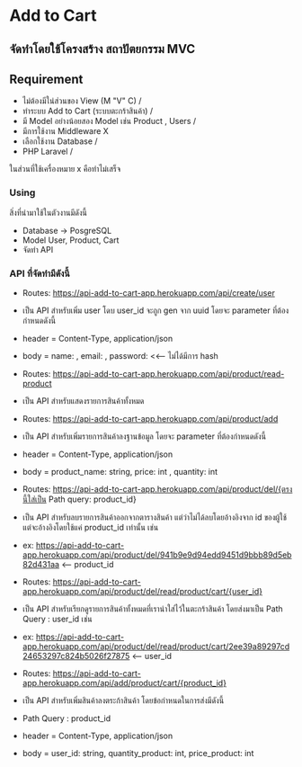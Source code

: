 # Add to Cart

## จัดทำโดยใช้โครงสร้าง สถาปัตยกรรม MVC 

## Requirement
- ไม่ต้องมีใน่ส่วนของ View (M "V" C)                  /
- ทำระบบ Add to Cart (ระบบตะกร้าสินค้า)             /
- มี Model อย่างน้อยสอง Model เช่น Product , Users  /
- มีการใช้งาน Middleware                          X
- เลือกใช้งาน Database                            /
- PHP Laravel                                  /

ในส่วนที่ใช้เครื่องหมาย x คือทำไม่เสร็จ 

### Using
สิ่งที่นำมาใช้ในตัวงานมีดังนี้
- Database -> PosgreSQL
- Model User, Product, Cart
- จัดทำ API

### API ที่จัดทำมีดังนี้
- Routes: https://api-add-to-cart-app.herokuapp.com/api/create/user
- เป็น API สำหรับเพิ่ม user โดบ user_id จะถูก gen จาก uuid โดยจะ parameter ที่ต้องกำหนดดังนี้
- header = Content-Type, application/json
- body = name: <yourname>, email: <youremail>, password:<yourpass> <<-- ไม่ได้มีการ hash

- Routes: https://api-add-to-cart-app.herokuapp.com/api/product/read-product
- เป็น API สำหรับแสดงรายการสินค้าทั้งหมด

- Routes: https://api-add-to-cart-app.herokuapp.com/api/product/add
- เป็น API สำหรับเพิ่มรายการสินค้าลงฐานข้อมูล โดยจะ parameter ที่ต้องกำหนดดังนี้
- header = Content-Type, application/json
- body = product_name: string, price: int , quantity: int

- Routes: https://api-add-to-cart-app.herokuapp.com/api/product/del/{ตรงนี้ใส่เป็น Path query: product_id}
- เป็น API สำหรับลบรายการสินค้าออกจากตารางสินค้า แต่ว่าไม่ได้ลบโดยอ้างอิงจาก id ของผู้ใช้ แต่จะอ้างอิงโดยใช้แค่ product_id เท่านั้น เช่น
- ex: https://api-add-to-cart-app.herokuapp.com/api/product/del/941b9e9d94edd9451d9bbb89d5eb82d431aa  <-- product_id
                                                                                                            
- Routes: https://api-add-to-cart-app.herokuapp.com/api/product/del/read/product/cart/{user_id}
- เป็น API สำหรับเรียกดูรายการสินค้าทั้งหมดที่เรานำใส่ไว้ในตะกร้าสินค้า โดยส่งมาเป็น Path Query : user_id เช่น
- ex: https://api-add-to-cart-app.herokuapp.com/api/product/del/read/product/cart/2ee39a89297cd24653297c824b5026f27875 <-- user_id

- Routes: https://api-add-to-cart-app.herokuapp.com/api/add/product/cart/{product_id}
- เป็น API สำหรับเพิ่มสินค้าลงตระก้าสินค้า โดยข้อกำหนดในการส่งมีดังนี้
- Path Query : product_id
- header = Content-Type, application/json
- body = user_id: string, quantity_product: int, price_product: int


 

